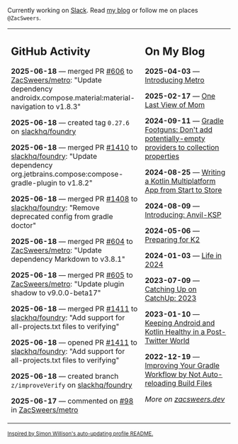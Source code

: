 Currently working on [Slack](https://slack.com/). Read [my blog](https://zacsweers.dev/) or follow me on places `@ZacSweers`.

<table><tr><td valign="top" width="60%">

## GitHub Activity
<!-- githubActivity starts -->
**2025-06-18** — merged PR [#606](https://github.com/ZacSweers/metro/pull/606) to [ZacSweers/metro](https://github.com/ZacSweers/metro): "Update dependency androidx.compose.material:material-navigation to v1.8.3"

**2025-06-18** — created tag `0.27.6` on [slackhq/foundry](https://github.com/slackhq/foundry)

**2025-06-18** — merged PR [#1410](https://github.com/slackhq/foundry/pull/1410) to [slackhq/foundry](https://github.com/slackhq/foundry): "Update dependency org.jetbrains.compose:compose-gradle-plugin to v1.8.2"

**2025-06-18** — merged PR [#1408](https://github.com/slackhq/foundry/pull/1408) to [slackhq/foundry](https://github.com/slackhq/foundry): "Remove deprecated config from gradle doctor"

**2025-06-18** — merged PR [#604](https://github.com/ZacSweers/metro/pull/604) to [ZacSweers/metro](https://github.com/ZacSweers/metro): "Update dependency Markdown to v3.8.1"

**2025-06-18** — merged PR [#605](https://github.com/ZacSweers/metro/pull/605) to [ZacSweers/metro](https://github.com/ZacSweers/metro): "Update plugin shadow to v9.0.0-beta17"

**2025-06-18** — merged PR [#1411](https://github.com/slackhq/foundry/pull/1411) to [slackhq/foundry](https://github.com/slackhq/foundry): "Add support for all-projects.txt files to verifying"

**2025-06-18** — opened PR [#1411](https://github.com/slackhq/foundry/pull/1411) to [slackhq/foundry](https://github.com/slackhq/foundry): "Add support for all-projects.txt files to verifying"

**2025-06-18** — created branch `z/improveVerify` on [slackhq/foundry](https://github.com/slackhq/foundry)

**2025-06-17** — commented on [#98](https://github.com/ZacSweers/metro/issues/98#issuecomment-2982031819) in [ZacSweers/metro](https://github.com/ZacSweers/metro)
<!-- githubActivity ends -->
</td><td valign="top" width="40%">

## On My Blog
<!-- blog starts -->
**2025-04-03** — [Introducing Metro](https://www.zacsweers.dev/introducing-metro/)

**2025-02-17** — [One Last View of Mom](https://www.zacsweers.dev/one-last-view-of-mom/)

**2024-09-11** — [Gradle Footguns: Don't add potentially-empty providers to collection properties](https://www.zacsweers.dev/gradle-footgun-adding-empty-providers-to-collection-properties/)

**2024-08-25** — [Writing a Kotlin Multiplatform App from Start to Store](https://www.zacsweers.dev/writing-a-kotlin-multiplatform-app-from-start-to-store/)

**2024-08-09** — [Introducing: Anvil-KSP](https://www.zacsweers.dev/introducing-anvil-ksp/)

**2024-05-06** — [Preparing for K2](https://www.zacsweers.dev/preparing-for-k2/)

**2024-01-03** — [Life in 2024](https://www.zacsweers.dev/life-in-2024/)

**2023-07-09** — [Catching Up on CatchUp: 2023](https://www.zacsweers.dev/catching-up-on-catchup-2023/)

**2023-01-10** — [Keeping Android and Kotlin Healthy in a Post-Twitter World](https://www.zacsweers.dev/keeping-android-healthy/)

**2022-12-19** — [Improving Your Gradle Workflow by Not Auto-reloading Build Files](https://www.zacsweers.dev/improving-your-workflow-by-not-auto-reloading-build-files/)
<!-- blog ends -->
_More on [zacsweers.dev](https://zacsweers.dev/)_
</td></tr></table>

<sub><a href="https://simonwillison.net/2020/Jul/10/self-updating-profile-readme/">Inspired by Simon Willison's auto-updating profile README.</a></sub>